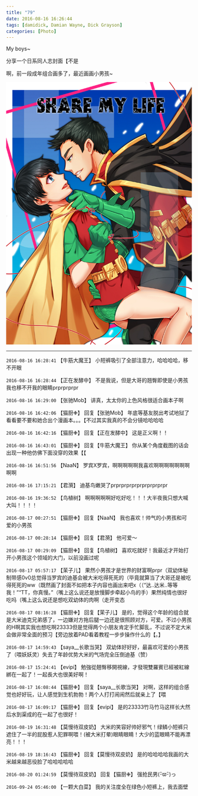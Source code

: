 ```yaml
---
title: "79"
date: 2016-08-16 16:26:44
tags: [damidick, Damian Wayne, Dick Grayson]
categories: [Photo]
---
```


<p>My boys~<br /></p> 
<p>分享一个日系同人志封面【不是</p> 
<p>啊，前一段成年组合画多了，最近画画小男孩~</p>

![](https://raw.githubusercontent.com/alicewish/meowchain247/master/img_cVZNdzJtQk9JV2ZEWURhTzYyZTNtbTRHOFYxcGxPT3VWWkxHbXdLRzRlNTVINHd4M1lyL1J3PT0.jpg)

---

`2016-08-16 16:28:41` 【牛筋大魔王】 小短裤吸引了全部注意力，哈哈哈哈，移不开眼

`2016-08-16 16:28:44` 【正在发酵中】 不是我说，但是大哥的翘臀即使是小男孩我也移不开我的眼睛prprprprpr

`2016-08-16 16:29:00` 【张驰Mob】 讲真，太太你的上色风格很适合画本子啊

`2016-08-16 16:42:06` 【猫厨✙】 回复【张驰Mob】 年底等基友脱出考试地狱了看看要不要和她合出个漫画本。。。【不过其实我真的不会分镜哈哈哈哈

`2016-08-16 16:42:16` 【猫厨✙】 回复【正在发酵中】 这是正义啊！！

`2016-08-16 16:43:01` 【猫厨✙】 回复【牛筋大魔王】 你从某个角度截图的话会出现一种他仿佛下面没穿的效果【【

`2016-08-16 16:51:56` 【NaaN】 罗宾X罗宾，啊啊啊啊啊我喜欢啊啊啊啊啊啊啊啊啊

`2016-08-16 17:15:21` 【君漪】 迪基鸟嫩哭了prprprprprprprprprprpr

`2016-08-16 19:36:52` 【鸟植树】 啊啊啊啊啊好吃好吃！！！大半夜我只想大喊大叫！！！！

`2016-08-17 00:27:51` 【猫厨✙】 回复【NaaN】 我也喜欢！帅气的小男孩和可爱的小男孩

`2016-08-17 00:28:14` 【猫厨✙】 回复【君漪】 他可爱～

`2016-08-17 00:29:09` 【猫厨✙】 回复【鸟植树】 喜欢吃就好！我最近才开始打开小男孩这个领域的大门，以前没画过呢

`2016-08-17 05:57:17` 【茉子儿】 果然小男孩才是世界的财富啊prpr（双幼体秘制带感0v0总觉得当罗宾的迪基会被大米吃得死死的（毕竟就算当了大哥还是被吃得死死的ww（既然画了封面不如把本子内容也画出来吧x（（“达..达米..等等我！”“TT，你真慢。”（嘴上这么说还是放慢脚步牵起小鸟的手）果然纯情也很好吃吗（嘴上这么说还是想吃双幼体的肉啊（走开变态

`2016-08-17 08:16:28` 【猫厨✙】 回复【茉子儿】 是的，觉得这个年龄的组合就是大米迪克兄弟感了，一边嫌对方拖后腿一边还是很照顾对方，可爱。不过小男孩的H啊其实我也想吃啊23333但是觉得两个小朋友肯定手忙脚乱，不过说不定大米会做非常全面的预习【旁边放着PAD看着教程一步步操作什么的【。】

`2016-08-17 14:59:43` 【saya\_\_长歌当哭】 双幼体好好好，最喜欢可爱的小男孩了（喂妖妖灵）失去了年龄优势大米的气场完全压倒迪基（赞）

`2016-08-17 15:24:41` 【evipi】 勉強從翹臀移開視線，才發現雙羅賓已經被紅線綁在一起了！一起長大也很美好啊！

`2016-08-17 16:08:44` 【猫厨✙】 回复【saya\_\_长歌当哭】 对啊，这样的组合感觉也好好玩，让人感觉到生机勃勃！两个人打打闹闹然后就亲上了【喂

`2016-08-17 16:09:17` 【猫厨✙】 回复【evipi】 是的23333竹马竹马这样长大然后水到渠成的在一起了也很好！

`2016-08-19 16:31:48` 【莫慢待双皮奶】 大米的笑容好帅好邪气！绿鳞小短裤只遮住了一半的屁股惹人犯罪啊喂！(被大米打晕)眼睛眼睛！大少的蓝眼睛不能再漂亮！！！

`2016-08-19 18:16:43` 【猫厨✙】 回复【莫慢待双皮奶】 是的哈哈哈哈我画的大米越来越恶役脸了哈哈哈哈哈

`2016-08-20 01:24:59` 【莫慢待双皮奶】 回复【猫厨✙】 强抢民男(･ิϖ･ิ)っ

`2016-09-24 05:46:00` 【一颗大白菜】 我的关注度全在绿色小短裤上，我去面壁
